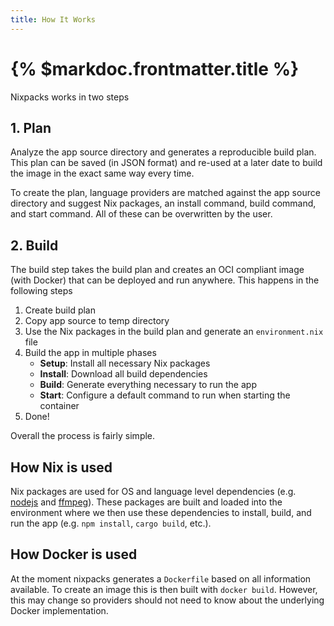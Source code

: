 ```yaml
---
title: How It Works
---
```


# {% $markdoc.frontmatter.title %}

Nixpacks works in two steps

## 1. Plan

Analyze the app source directory and generates a reproducible build plan. This plan can be saved (in JSON format) and re-used at a later date to build the image in the exact same way every time.

To create the plan, language providers are matched against the app source directory and suggest Nix packages, an install command, build command, and start command. All of these can be overwritten by the user.

## 2. Build

The build step takes the build plan and creates an OCI compliant image (with Docker) that can be deployed and run anywhere. This happens in the following steps

1. Create build plan
2. Copy app source to temp directory
3. Use the Nix packages in the build plan and generate an `environment.nix` file
4. Build the app in multiple phases
   - **Setup**: Install all necessary Nix packages
   - **Install**: Download all build dependencies
   - **Build**: Generate everything necessary to run the app
   - **Start**: Configure a default command to run when starting the container
5. Done!

Overall the process is fairly simple.

## How Nix is used

Nix packages are used for OS and language level dependencies (e.g. [nodejs](https://search.nixos.org/packages?channel=unstable&show=nodejs&from=0&size=50&sort=relevance&type=packages&query=nodejs) and [ffmpeg](https://search.nixos.org/packages?channel=unstable&show=ffmpeg&from=0&size=50&sort=relevance&type=packages&query=ffmpeg)). These packages are built and loaded into the environment where we then use these dependencies to install, build, and run the app (e.g. `npm install`, `cargo build`, etc.).

## How Docker is used

At the moment nixpacks generates a `Dockerfile` based on all information available. To create an image this is then built with `docker build`. However, this may change so providers should not need to know about the underlying Docker implementation.

